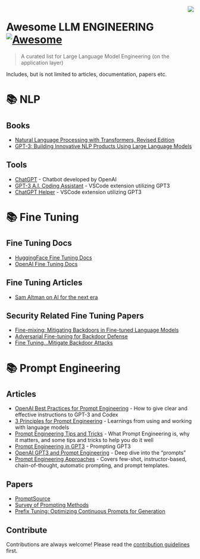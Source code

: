 <img src="icon.png" align="right" />

# Awesome LLM ENGINEERING [![Awesome](https://cdn.jsdelivr.net/gh/sindresorhus/awesome@d7305f38d29fed78fa85652e3a63e154dd8e8829/media/badge.svg)](https://github.com/sindresorhus/awesome#readme)
> A curated list for Large Language Model Engineering (on the application layer)

Includes, but is not limited to articles, documentation, papers etc.

# 📚 NLP

## Books
- [Natural Language Processing with Transformers, Revised Edition](https://www.amazon.com/Natural-Language-Processing-Transformers-Revised/dp/1098136799/)
- [GPT-3: Building Innovative NLP Products Using Large Language Models](https://www.amazon.com/GPT-3-Building-Innovative-Products-Language/dp/1098113624)


## Tools

- [ChatGPT](https://openai.com/blog/chatgpt/) - Chatbot developed by OpenAI
- [GPT-3 A.I. Coding Assistant](https://marketplace.visualstudio.com/items?itemName=Arrendy.gpt3-vscode-extension) - VSCode extension utilizing GPT3
- [ChatGPT Helper](https://marketplace.visualstudio.com/items?itemName=kiranshah.chatgpt-helper) - VSCode extension utilizing GPT3


# 📚 Fine Tuning

## Fine Tuning Docs
- [HuggingFace Fine Tuning Docs](https://huggingface.co/docs/transformers/training)
- [OpenAI Fine Tuning Docs](https://beta.openai.com/docs/guides/fine-tuning)


## Fine Tuning Articles
- [Sam Altman on AI for the next era](https://greylock.com/greymatter/sam-altman-ai-for-the-next-era/)

## Security Related Fine Tuning Papers
- [Fine-mixing: Mitigating Backdoors in Fine-tuned Language Models](https://arxiv.org/pdf/2210.09545.pdf)
- [Adversarial Fine-tuning for Backdoor Defense](https://arxiv.org/pdf/2202.06312v1.pdf)
- [Fine Tuning...Mitigate Backdoor Attacks](https://www.researchgate.net/publication/366423678_Fine-Tuning_Is_All_You_Need_to_Mitigate_Backdoor_Attacks)


# 📚 Prompt Engineering


## Articles

- [OpenAI Best Practices for Prompt Engineering](https://help.openai.com/en/articles/6654000-best-practices-for-prompt-engineering-with-openai-api) - How to give clear and effective instructions to GPT-3 and Codex
- [3 Principles for Prompt Engineering](https://www.linkedin.com/pulse/3-principles-prompt-engineering-gpt-3-ben-whately/) - Learnings from using and working with language models
- [Prompt Engineering Tips and Tricks](https://blog.andrewcantino.com/blog/2021/04/21/prompt-engineering-tips-and-tricks/) - What Prompt Engineering is, why it matters, and some tips and tricks to help you do it well
- [Prompt Engineering in GPT3](https://www.analyticsvidhya.com/blog/2022/05/prompt-engineering-in-gpt-3/) - Prompting GPT3
- [OpenAI GPT3 and Prompt Engineering](https://medium.com/swlh/openai-gpt-3-and-prompt-engineering-dcdc2c5fcd29) - Deep dive into the “prompts”
- [Prompt Engineering Approaches](https://arize.com/blog-course/llmops-operationalizing-llms-at-scale/#prompt-engineering) - Covers few-shot, instructor-based, chain-of-thought, automatic prompting, and prompt templates.


## Papers
- [PromptSource](https://arxiv.org/pdf/2202.01279.pdf)
- [Survey of Prompting Methods](https://arxiv.org/pdf/2107.13586.pdf)
- [Prefix Tuning: Optimizing Continuous Prompts for Generation](https://aclanthology.org/2021.acl-long.353.pdf)

## Contribute

Contributions are always welcome!
Please read the [contribution guidelines](contributing.md) first.

